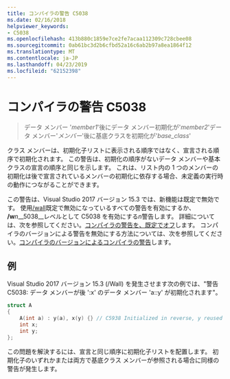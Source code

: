 ```yaml
---
title: コンパイラの警告 C5038
ms.date: 02/16/2018
helpviewer_keywords:
- C5038
ms.openlocfilehash: 413b880c1859e7ce2fe7acaa112309c728cbee08
ms.sourcegitcommit: 0ab61bc3d2b6cfbd52a16c6ab2b97a8ea1864f12
ms.translationtype: MT
ms.contentlocale: ja-JP
ms.lasthandoff: 04/23/2019
ms.locfileid: "62152398"
---
```

# <a name="compiler-warning-c5038"></a>コンパイラの警告 C5038

> データ メンバー '*member1*'後にデータ メンバー初期化が'*member2*'データ メンバー'*メンバー*'後に基底クラスを初期化が'*base_class*'

クラス メンバーは、初期化子リストに表示される順序ではなく、宣言される順序で初期化されます。 この警告は、初期化の順序がないデータ メンバーや基本クラスの宣言の順序と同じを示します。 これは、リスト内の 1 つのメンバーの初期化は後で宣言されているメンバーの初期化に依存する場合、未定義の実行時の動作につながることができます。

この警告は、Visual Studio 2017 バージョン 15.3 では、新機能は既定で無効です。 使用[/wall](../../build/reference/compiler-option-warning-level.md)既定で無効になっているすべての警告を有効にするか、 __/w__*n*__5038__レベルとして C5038 を有効にする*n*警告します。 詳細については、次を参照してください。[コンパイラの警告を、既定でオフ](../../preprocessor/compiler-warnings-that-are-off-by-default.md)します。 コンパイラのバージョンによる警告を無効にする方法については、次を参照してください。[コンパイラのバージョンによるコンパイラの警告](compiler-warnings-by-compiler-version.md)します。

## <a name="example"></a>例

Visual Studio 2017 バージョン 15.3 (/Wall) を発生させます次の例では、"警告 C5038: データ メンバーが後 ':x' のデータ メンバー 'a::y' が初期化されます"。

```cpp
struct A
{
    A(int a) : y(a), x(y) {} // C5938 Initialized in reverse, y reused
    int x;
    int y;
};
```

この問題を解決するには、宣言と同じ順序に初期化子リストを配置します。 初期化子のいずれかまたは両方で基底クラス メンバーが参照される場合に同様の警告が発生します。
